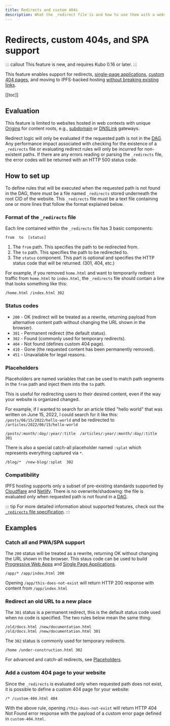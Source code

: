 ```yaml
---
title: Redirects and custom 404s
description: What the _redirect file is and how to use them with a website or single-page application (SPA) on IPFS.
---
```

# Redirects, custom 404s, and SPA support

::: callout
This feature is new, and requires Kubo 0.16 or later.
:::

This feature enables support for redirects, [single-page applications](#catch-all-and-pwa-spa-support), [custom 404 pages](#add-a-custom-404-page-to-your-website), and moving to IPFS-backed hosting [without breaking existing links](https://www.w3.org/Provider/Style/URI).

[[toc]]

## Evaluation

This feature is limited to websites hosted in web contexts with unique [Origins](https://en.wikipedia.org/wiki/Same-origin_policy) for content roots, e.g., [subdomain](/how-to/address-ipfs-on-web/#subdomain-gateway) or [DNSLink](/how-to/address-ipfs-on-web/#dnslink-gateway) gateways.

Redirect logic will only be evaluated if the requested path is not in the [DAG](/concepts/glossary/#dag).  Any performance impact associated with checking for the existence of a `_redirects` file or evaluating redirect rules will only be incurred for non-existent paths. If there are any errors reading or parsing the `_redirects` file, the error codes will be returned with an HTTP 500 status code.

## How to set up

To define rules that will be executed when the requested path is not found in the DAG, there must be a file named `_redirects` stored underneath the root CID of the website. This `_redirects` file must be a text file containing one or more lines that follow the format explained below.

### Format of the `_redirects` file

Each line contained within the `_redirects` file has 3 basic components:

```plaintext
from  to  [status]
```

1. The `from` path. This specifies the path to be redirected from.
1. The `to` path. This specifies the path to be redirected to.
1. The `status` component. This part is optional and specifies the HTTP status code that will be returned. (301, 404, etc.)

For example, if you removed `home.html` and want to temporarily redirect traffic from `home.html` to `index.html`, the `_redirects` file should contain a line that looks something like this:

```plaintext
/home.html /index.html 302
```

### Status codes

- `200` - OK (redirect will be treated as a rewrite, returning payload from alternative content path without changing the URL shown in the browser).
- `301` - Permanent redirect (the default status).
- `302` - Found (commonly used for temporary redirects).
- `404` - Not found (defines custom 404 page).
- `410` - Gone (the requested content has been permanently removed).
- `451` - Unavailable for legal reasons.

### Placeholders

Placeholders are named variables that can be used to match path segments in the `from` path and inject them into the `to` path.

This is useful for redirecting users to their desired content, even if the way your website is organized changed.

For example, if I wanted to search for an article titled "hello world" that was written on June 15, 2022, I could search for it like this: `/posts/06/15/2022/hello-world` and be redirected to `/articles/2022/06/15/hello-world`

```plaintext
/posts/:month/:day/:year/:title  /articles/:year/:month/:day/:title  301
```

There is also a special catch-all placeholder named `:splat` which represents everything captured via `*`.

```plaintext
/blog/*  /new-blog/:splat  302
```

### Compatibility

IPFS hosting supports only a subset of pre-existing standards supported by [Cloudflare](https://developers.cloudflare.com/pages/platform/redirects) and [Netlify](https://docs.netlify.com/routing/redirects/).
There is no overwrite/shadowing: the file is evaluated only when requested path is not found in a [DAG](/concepts/glossary/#dag).

::: tip
For more detailed information about supported features, check out the [`_redirects` file specification](https://github.com/ipfs/specs/blob/main/http-gateways/REDIRECTS_FILE.md).
:::

## Examples

### Catch all and PWA/SPA support

The `200` status will be treated as a rewrite, returning OK without changing the URL shown in the browser. This staus code can be used to build [Progressive Web Apps](https://en.wikipedia.org/wiki/Progressive_web_app) and [Single Page Applications](https://en.wikipedia.org/wiki/Single-page_application).

```plaintext
/app/* /app/index.html 200
```

Opening `/app/this-does-not-exist` will return HTTP 200 response with content from `/app/index.html`

### Redirect an old URL to a new place

The `301` status is a permanent redirect, this is the default status code used when no code is specified.
The two rules below mean the same thing:

```plaintext
/old/docs.html /new/documentation.html
/old/docs.html /new/documentation.html 301
```

The `302` status is commonly used for temporary redirects.

```plaintext
/home /under-construction.html 302
```

For advanced and catch-all redirects, see [Placeholders](#placeholders).

### Add a custom 404 page to your website

Since the `_redirects` is evaluated only when requested path does not exist,
it is possible to define a custom 404 page for your website:

```plaintext
/* /custom-404.html 404
```

With the above rule, opening `/this-does-not-exist` will return HTTP 404 Not Found error response with the payload of a custom error page defined in `custom-404.html`.
